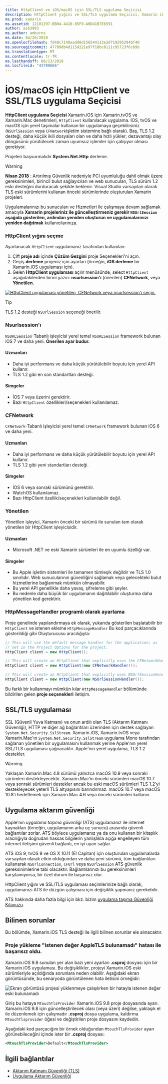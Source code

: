 ```yaml
---
title: HttpClient ve iOS/macOS için SSL/TLS uygulama Seçicisi
description: HttpClient yığını ve SSL/TLS uygulama Seçicisi, Xamarin iOS, tvOS ve macOS uygulamanız tarafından kullanılan HttpClient ve SSL/TLS uygulaması belirler.
ms.prod: xamarin
ms.assetid: 12101297-BB04-4410-85F0-A0D41B7E6591
author: asb3993
ms.author: amburns
ms.date: 04/20/2018
ms.openlocfilehash: fd48c7148aadd8d156544113e2d719295294bf40
ms.sourcegitcommit: 47709db4d115d221e97f18bc8111c95723f6cb9b
ms.translationtype: MT
ms.contentlocale: tr-TR
ms.lasthandoff: 08/13/2018
ms.locfileid: "43780666"
---
```

# <a name="httpclient-and-ssltls-implementation-selector-for-iosmacos"></a>İOS/macOS için HttpClient ve SSL/TLS uygulama Seçicisi

**HttpClient uygulama Seçicisi** Xamarin.iOS için Xamarin.tvOS ve Xamarin.Mac denetimleri, `HttpClient` kullanılacak uygulama. İOS, tvOS ve macOS için yerel taşımalar kullanan bir uygulamaya geçebilirsiniz (`NSUrlSession` veya `CFNetwork`işletim sistemine bağlı olarak). Baş, TLS 1.2 desteği, daha küçük ikili dosyaları olan ve daha hızlı yükler; dezavantajı olay döngüsünü yürütülecek zaman uyumsuz işlemler için çalışıyor olması gerekiyor.

Projeleri başvurmalıdır **System.Net.Http** derleme.

> [!WARNING]
> **Nisan 2018** : Artırılmış Güvenlik nedeniyle PCI uyumluluğu dahil olmak üzere gereksinimleri, birincil bulut sağlayıcıları ve web sunucuları, TLS sürüm 1.2 eski desteğini durduracak şekilde beklenir.  Visual Studio varsayılan olarak TLS eski sürümlerini kullanan önceki sürümlerinde oluşturulan Xamarin projeleri.
>
> Uygulamalarınızı bu sunucuları ve Hizmetleri ile çalışmaya devam sağlamak amacıyla **Xamarin projeleriniz ile güncelleştirmeniz gerekir `NSUrlSession` aşağıda gösterilen, ardından yeniden oluşturun ve uygulamalarınızı yeniden dağıtmak** kullanıcılarınıza.

### <a name="selecting-an-httpclient-stack"></a>HttpClient yığını seçme

Ayarlanacak `HttpClient` uygulamanız tarafından kullanılan:

1. Çift **proje adı** içinde **Çözüm Gezgini** proje Seçenekleri'ni açın.
2. Geçiş **derleme** projeniz için ayarları (örneğin, **iOS derleme** bir Xamarin.iOS uygulaması için).
3. Gelen **HttpClient uygulaması** açılır menüsünde, select `HttpClient` aşağıdakilerden birini yazın: **nsurlsession'ı** (önerilen) **CFNetwork**, veya  **Yönetilen**.

[![HttpClient uygulaması yönetilen, CFNetwork veya nsurlsession'ı seçin.](http-stack-images/http-xs-sml.png)](http-stack-images/http-xs.png#lightbox)

> [!TIP]
> TLS 1.2 desteği `NSUrlSession` seçeneği önerilir.

### <a name="nsurlsession"></a>Nsurlsession'ı

`NSURLSession`-Tabanlı işleyicisi yerel temel `NSURLSession` framework bulunan iOS 7 ve daha yeni. 
**Önerilen ayar budur.**

#### <a name="pros"></a>Uzmanları

- Daha iyi performans ve daha küçük yürütülebilir boyutu için yerel API kullanır.
- TLS 1.2 gibi en son standartları desteği.

#### <a name="cons"></a>Simgeler

- İOS 7 veya üzerini gerektirir.
- Bazı `HttpClient` özellikleri/seçenekleri kullanılamaz.

### <a name="cfnetwork"></a>CFNetwork

`CFNetwork`-Tabanlı işleyicisi yerel temel `CFNetwork` framework bulunan iOS 6 ve daha yeni.

#### <a name="pros"></a>Uzmanları

- Daha iyi performans ve daha küçük yürütülebilir boyutu için yerel API kullanır.
- TLS 1.2 gibi yeni standartları desteği.

#### <a name="cons"></a>Simgeler

- İOS 6 veya sonraki sürümünü gerektirir.
- WatchOS kullanılamaz.
- Bazı HttpClient özellik/seçenekleri kullanılabilir değil.

### <a name="managed"></a>Yönetilen

Yönetilen işleyici, Xamarin önceki bir sürümü ile sunulan tam olarak yönetilen bir HttpClient işleyicisidir.

#### <a name="pros"></a>Uzmanları

- Microsoft .NET ve eski Xamarin sürümleri ile en uyumlu özelliği var.

#### <a name="cons"></a>Simgeler

- Bu Apple işletim sistemleri ile tamamen tümleşik değildir ve TLS 1.0 sınırlıdır. Web sunucularının güvenliğini sağlamak veya gelecekteki bulut hizmetlerine bağlanmak mümkün olmayabilir.
- Bu yerel API genellikle daha yavaş, şifreleme gibi şeyler.
- Bu nedenle daha büyük bir uygulamanın dağıtılabilir oluşturma daha yönetilen kod gerektirir.

### <a name="programmatically-setting-the-httpmessagehandler"></a>HttpMessageHandler programlı olarak ayarlama

Proje genelinde yapılandırmaya ek olarak, yukarıda gösterilen başlatabilir bir `HttpClient` ve istenen ekleme `HttpMessageHandler` Bu kod parçacıklarında gösterildiği gibi Oluşturucusu aracılığıyla:

```csharp
// This will use the default message handler for the application; as
// set in the Project Options for the project.
HttpClient client = new HttpClient();

// This will create an HttpClient that explicitly uses the CFNetworkHandler
HttpClient client = new HttpClient(new CFNetworkHandler());

// This will create an HttpClient that explicitly uses NSUrlSessionHandler
HttpClient client = new HttpClient(new NSUrlSessionHandler());
```

Bu farklı bir kullanmayı mümkün kılar `HttpMessageHandler` bölümünde bildirilen gelen **proje seçenekleri** iletişim.

## <a name="ssltls-implementation"></a>SSL/TLS uygulaması

SSL (Güvenli Yuva Katmanı) ve onun ardılı olan TLS (Aktarım Katmanı Güvenliği), HTTP ve diğer ağ bağlantıları üzerinden için destek sağlayan `System.Net.Security.SslStream`. Xamarin.iOS, Xamarin.tvOS veya Xamarin.Mac'ın `System.Net.Security.SslStream` uygulama Mono tarafından sağlanan yönetilen bir uygulamasını kullanmak yerine Apple'nın yerel SSL/TLS uygulaması çağıracaktır. Apple'nın yerel uygulama, TLS 1.2 destekler.

> [!WARNING]
> Yaklaşan Xamarin.Mac 4.8 sürümü yalnızca macOS 10.9 veya sonraki sürümleri destekleyecektir.
> Xamarin.Mac’in önceki sürümleri macOS 10.7 veya sonraki sürümleri destekler ancak bu eski macOS sürümleri TLS 1.2’yi destekleyecek yeterli TLS altyapısını barındırmaz. macOS 10.7 veya macOS 10.8’i hedeflemek için Xamarin.Mac 4.6 veya önceki sürümleri kullanın.

## <a name="app-transport-security"></a>Uygulama aktarım güvenliği

Apple'nın _uygulama taşıma güvenliği_ (ATS) uygulamanız ile internet kaynakları (örneğin, uygulamanın arka uç sunucu) arasında güvenli bağlantılar zorlar. ATS böylece uygulamanız ya da onu kullanan bir kitaplık aracılığıyla doğrudan hassas bilgilerin yanlışlıkla açığa engelleyen tüm internet iletişimi güvenli bağlantı, en iyi uyan sağlar.

ATS iOS 9, tvOS 9 ve OS X 10.11 (El Capitan) için oluşturulan uygulamalarda varsayılan olarak etkin olduğundan ve daha yeni sürümü, tüm bağlantıları kullanarak `NSUrlConnection`, `CFUrl` veya `NSUrlSession` ATS güvenlik gereksinimlerine tabi olacaktır. Bağlantılarınızı bu gereksinimleri karşılamıyorsa, bir özel durum ile başarısız olur.

HttpClient yığını ve SSL/TLS uygulaması seçimlerinize bağlı olarak, uygulamanızı ATS ile düzgün çalışması için değişiklik yapmanız gerekebilir.

ATS hakkında daha fazla bilgi için bkz. bizim [uygulama taşıma Güvenliği Kılavuzu](~/ios/app-fundamentals/ats.md).

## <a name="known-issues"></a>Bilinen sorunlar

Bu bölümde, Xamarin.iOS TLS desteği ile ilgili bilinen sorunlar ele alınacaktır.

### <a name="project-failed-to-load-with-error-requested-value-appletls-wasnt-found"></a>Proje yükleme "istenen değer AppleTLS bulunamadı" hatası ile başarısız oldu.

Xamarin.iOS 9.8 sunulan yer alan bazı yeni ayarları **.csproj** dosyası için bir Xamarin.iOS uygulaması. Bu değişiklikler, projeyi Xamarin.iOS eski sürümleriyle açıldığında sorunlara neden olabilir. Aşağıdaki ekran görüntüsünde, bu senaryoda görüntülenen hata iletisini örneğidir:

![Ekran görüntüsü projesi yüklenmeye çalışılırken bir hatayla istenen değer eski bulunamadı](http-stack-images/tlserror-xs.png)

Giriş bu hataya `MtouchTlsProvider` Xamarin.iOS 9.8 proje dosyasında ayarı. Xamarin.iOS 9.8 için güncelleştirilecek olası (veya üzeri) değilse, yaklaşık el ile düzenlemek için çalışmadır **.csproj** dosya uygulama, kaldırma `MtouchTlsprovider` öğesi ve değiştirilen proje dosyasını kaydedin.

Aşağıdaki kod parçacığını bir örnek olduğundan `MtouchTlsProvider` ayarı görünebileceğini içinde ister bir **.csproj** dosyası:

```xml
<MtouchTlsProvider>Default</MtouchTlsProvider>
```

## <a name="related-links"></a>İlgili bağlantılar

- [Aktarım Katmanı Güvenliği (TLS)](~/cross-platform/app-fundamentals/transport-layer-security.md)
- [Uygulama Aktarım Güvenliği](~/ios/app-fundamentals/ats.md)
